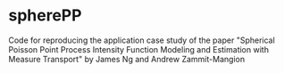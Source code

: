 # spherePP
Code for reproducing the application case study of the paper "Spherical Poisson Point Process Intensity Function Modeling and Estimation with Measure Transport" by James Ng and Andrew Zammit-Mangion
